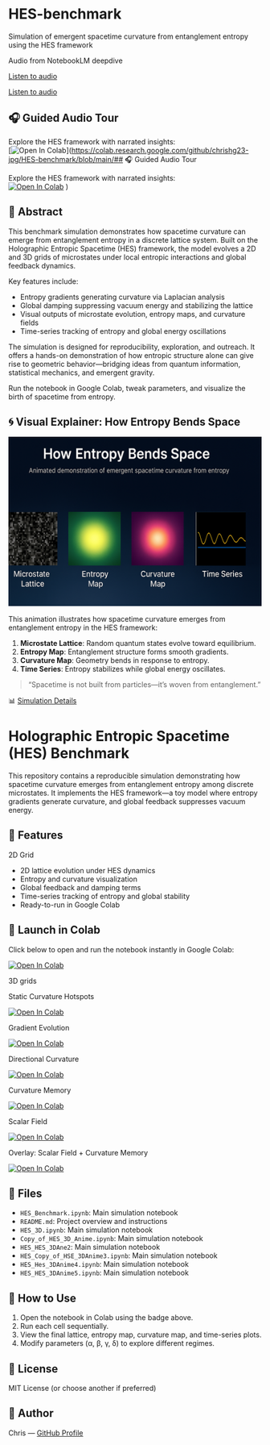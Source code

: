 # HES-benchmark
Simulation of emergent spacetime curvature from entanglement entropy using the HES framework

Audio from NotebookLM deepdive

[Listen to audio](Audio/HES_Audio001.m4a)

[Listen to audio](https://raw.githubusercontent.com/chrishg23-jpg/HES-benchmark/main/Audio/HES_Audio001.m4a)

## 🎧 Guided Audio Tour

Explore the HES framework with narrated insights:  
[![Open In Colab](https://colab.research.google.com/assets/colab-badge.svg)](https://colab.research.google.com/github/chrishg23-jpg/HES-benchmark/blob/main/## 🎧 Guided Audio Tour

Explore the HES framework with narrated insights:  
[![Open In Colab](https://colab.research.google.com/assets/colab-badge.svg)](https://colab.research.google.com/github/chrishg23-jpg/HES-benchmark/blob/main/HES_AudioGuide.ipynb)
)


## 🧬 Abstract

This benchmark simulation demonstrates how spacetime curvature can emerge from entanglement entropy in a discrete lattice system. Built on the Holographic Entropic Spacetime (HES) framework, the model evolves a 2D and 3D grids of microstates under local entropic interactions and global feedback dynamics. 

Key features include:
- Entropy gradients generating curvature via Laplacian analysis
- Global damping suppressing vacuum energy and stabilizing the lattice
- Visual outputs of microstate evolution, entropy maps, and curvature fields
- Time-series tracking of entropy and global energy oscillations

The simulation is designed for reproducibility, exploration, and outreach. It offers a hands-on demonstration of how entropic structure alone can give rise to geometric behavior—bridging ideas from quantum information, statistical mechanics, and emergent gravity.

Run the notebook in Google Colab, tweak parameters, and visualize the birth of spacetime from entropy.

## 🌀 Visual Explainer: How Entropy Bends Space

![How Entropy Bends Space](hes_explainer.PNG)

This animation illustrates how spacetime curvature emerges from entanglement entropy in the HES framework:

1. **Microstate Lattice**: Random quantum states evolve toward equilibrium.
2. **Entropy Map**: Entanglement structure forms smooth gradients.
3. **Curvature Map**: Geometry bends in response to entropy.
4. **Time Series**: Entropy stabilizes while global energy oscillates.

> “Spacetime is not built from particles—it’s woven from entanglement.”

📊 [Simulation Details](SIMULATION)

# Holographic Entropic Spacetime (HES) Benchmark

This repository contains a reproducible simulation demonstrating how spacetime curvature emerges from entanglement entropy among discrete microstates. It implements the HES framework—a toy model where entropy gradients generate curvature, and global feedback suppresses vacuum energy.

## 🔬 Features

2D Grid

- 2D lattice evolution under HES dynamics
- Entropy and curvature visualization
- Global feedback and damping terms
- Time-series tracking of entropy and global stability
- Ready-to-run in Google Colab

## 🚀 Launch in Colab

Click below to open and run the notebook instantly in Google Colab:

[![Open In Colab](https://colab.research.google.com/assets/colab-badge.svg)](https://colab.research.google.com/github/chrishg23-jpg/HES-benchmark/blob/main/HES_Benchmark.ipynb)

3D grids

Static Curvature Hotspots

[![Open In Colab](https://colab.research.google.com/assets/colab-badge.svg)](https://colab.research.google.com/github/chrishg23-jpg/HES-benchmark/blob/main/HES_3D.ipynb)

Gradient Evolution

[![Open In Colab](https://colab.research.google.com/assets/colab-badge.svg)](https://colab.research.google.com/github/chrishg23-jpg/HES-benchmark/blob/main/Copy_of_HES_3D_Anime.ipynb)


Directional Curvature

[![Open In Colab](https://colab.research.google.com/assets/colab-badge.svg)](https://colab.research.google.com/github/chrishg23-jpg/HES-benchmark/blob/main/HES_3D_Ane2.ipynb)

Curvature Memory

[![Open In Colab](https://colab.research.google.com/assets/colab-badge.svg)](https://colab.research.google.com/github/chrishg23-jpg/HES-benchmark/blob/main/Copy_of_HSE_3DAnime3.ipynb)

Scalar Field

[![Open In Colab](https://colab.research.google.com/assets/colab-badge.svg)](https://colab.research.google.com/github/chrishg23-jpg/HES-benchmark/blob/main/HES_3DAnime4.ipynb)

Overlay: Scalar Field + Curvature Memory

[![Open In Colab](https://colab.research.google.com/assets/colab-badge.svg)](https://colab.research.google.com/github/chrishg23-jpg/HES-benchmark/blob/main/HSE_3DAnime5.ipynb)

## 📁 Files

- `HES_Benchmark.ipynb`: Main simulation notebook
- `README.md`: Project overview and instructions
- `HES_3D.ipynb`: Main simulation notebook
- `Copy_of_HES_3D_Anime.ipynb`: Main simulation notebook
- `HES_HES_3DAne2`: Main simulation notebook
- `HES_Copy_of_HSE_3DAnime3.ipynb`: Main simulation notebook
- `HES_Hes_3DAnime4.ipynb`: Main simulation notebook
- `HES_HES_3DAnime5.ipynb`: Main simulation notebook


## 📖 How to Use

1. Open the notebook in Colab using the badge above.
2. Run each cell sequentially.
3. View the final lattice, entropy map, curvature map, and time-series plots.
4. Modify parameters (α, β, γ, δ) to explore different regimes.

## 📜 License

MIT License (or choose another if preferred)

## 👤 Author

Chris — [GitHub Profile](https://github.com/YOUR_USERNAME)
